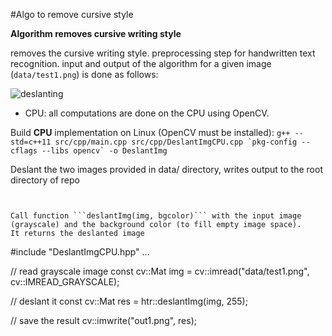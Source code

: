 #Algo to remove cursive style

**Algorithm removes cursive writing style**

 removes the cursive writing style.
 preprocessing step for handwritten text recognition.
 input and output of the algorithm for a given image (```data/test1.png```) is done as follows:

![deslanting](./doc/deslanting.png)
* CPU: all computations are done on the CPU using OpenCV.





Build **CPU** implementation on Linux (OpenCV must be installed):
```g++ --std=c++11 src/cpp/main.cpp src/cpp/DeslantImgCPU.cpp `pkg-config --cflags --libs opencv` -o DeslantImg ```


Deslant the two images provided in data/  directory, writes output to the root directory of repo
```./DeslantImg


Call function ```deslantImg(img, bgcolor)``` with the input image (grayscale) and the background color (to fill empty image space).
It returns the deslanted image

```
#include "DeslantImgCPU.hpp"
...

// read grayscale image
const cv::Mat img = cv::imread("data/test1.png", cv::IMREAD_GRAYSCALE);

// deslant it
const cv::Mat res = htr::deslantImg(img, 255);

// save the result
cv::imwrite("out1.png", res);
```
